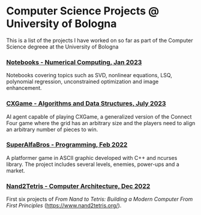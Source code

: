 # Computer Science Projects @ University of Bologna
This is a list of the projects I have worked on so far as part of the Computer Science degreee at the University of Bologna

### [Notebooks - Numerical Computing, Jan 2023](https://github.com/MattiaFerrarini/Numerical-Computing)
Notebooks covering topics such as SVD, nonlinear equations, LSQ, polynomial regression, unconstrained optimization and image enhancement.

### [CXGame - Algorithms and Data Structures, July 2023](https://github.com/maforn/CXGame) 
AI agent capable of playing CXGame, a generalized version of the Connect Four game where the grid has an arbitrary size and the players need to align an arbitrary number of pieces to win. 

### [SuperAlfaBros - Programming, Feb 2022](https://github.com/maforn/SuperAlfaBros)
A platformer game in ASCII graphic developed with C++ and ncurses library.
The project includes several levels, enemies, power-ups and a market.

### [Nand2Tetris - Computer Architecture, Dec 2022](https://github.com/MattiaFerrarini/Nand2Tetris)
First six projects of _From Nand to Tetris: Building a Modern Computer From First Principles_ (https://www.nand2tetris.org/).
